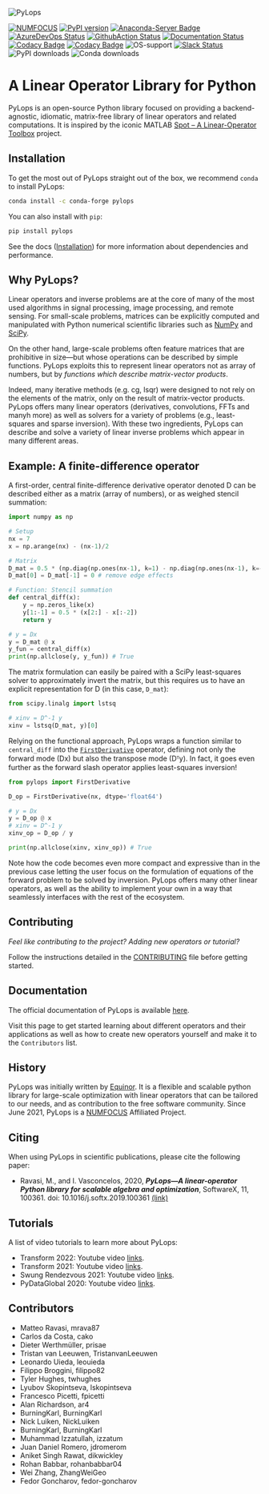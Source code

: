 ![PyLops](https://github.com/PyLops/pylops/blob/master/docs/source/_static/pylops_b.png)

[![NUMFOCUS](https://img.shields.io/badge/powered%20by-NumFOCUS-orange.svg?style=flat&colorA=E1523D&colorB=007D8A)](https://numfocus.org/sponsored-projects/affiliated-projects)
[![PyPI version](https://badge.fury.io/py/pylops.svg)](https://badge.fury.io/py/pylops)
[![Anaconda-Server Badge](https://anaconda.org/conda-forge/pylops/badges/version.svg)](https://anaconda.org/conda-forge/pylops)
[![AzureDevOps Status](https://dev.azure.com/matteoravasi/PyLops/_apis/build/status/PyLops.pylops?branchName=dev)](https://dev.azure.com/matteoravasi/PyLops/_build/latest?definitionId=9&branchName=dev)
[![GithubAction Status](https://github.com/mrava87/pylops/actions/workflows/build.yaml/badge.svg)](https://github.com/mrava87/pylops/actions/workflows/build.yaml)
[![Documentation Status](https://readthedocs.org/projects/pylops/badge/?version=stable)](https://pylops.readthedocs.io/en/stable/?badge=stable)
[![Codacy Badge](https://app.codacy.com/project/badge/Grade/17fd60b4266347d8890dd6b64f2c0807)](https://www.codacy.com/gh/PyLops/pylops/dashboard?utm_source=github.com&amp;utm_medium=referral&amp;utm_content=PyLops/pylops&amp;utm_campaign=Badge_Grade)
[![Codacy Badge](https://app.codacy.com/project/badge/Coverage/17fd60b4266347d8890dd6b64f2c0807)](https://www.codacy.com/gh/PyLops/pylops/dashboard?utm_source=github.com&utm_medium=referral&utm_content=PyLops/pylops&utm_campaign=Badge_Coverage)
![OS-support](https://img.shields.io/badge/OS-linux,win,osx-850A8B.svg)
[![Slack Status](https://img.shields.io/badge/chat-slack-green.svg)](https://pylops.slack.com)
![PyPI downloads](https://img.shields.io/pypi/dm/pylops.svg?label=Pypi%20downloads)
![Conda downloads](https://img.shields.io/conda/dn/conda-forge/pylops.svg?label=Conda%20downloads)


# A Linear Operator Library for Python
PyLops is an open-source Python library focused on providing a backend-agnostic, idiomatic, matrix-free library of linear operators and related computations.
It is inspired by the iconic MATLAB [Spot – A Linear-Operator Toolbox](http://www.cs.ubc.ca/labs/scl/spot/) project.


## Installation
To get the most out of PyLops straight out of the box, we recommend `conda` to install PyLops:
```bash
conda install -c conda-forge pylops
```
You can also install with `pip`:
```bash
pip install pylops
```

See the docs ([Installation](https://pylops.readthedocs.io/en/stable/installation.html)) for more information about dependencies and performance.

## Why PyLops?
Linear operators and inverse problems are at the core of many of the most used algorithms in signal processing, image processing, and remote sensing.
For small-scale problems, matrices can be explicitly computed and manipulated with Python numerical scientific libraries such as [NumPy](http://www.numpy.org) and [SciPy](https://www.scipy.org/scipylib/index.html).

On the other hand, large-scale problems often feature matrices that are prohibitive in size—but whose operations can be described by simple functions.
PyLops exploits this to represent linear operators not as array of numbers, but by *functions which describe matrix-vector products*.

Indeed, many iterative methods (e.g. cg, lsqr) were designed to not rely on the elements of the matrix, only on the result of matrix-vector products.
PyLops offers many linear operators (derivatives, convolutions, FFTs and manyh more) as well as solvers for a variety of problems (e.g., least-squares and sparse inversion).
With these two ingredients, PyLops can describe and solve a variety of linear inverse problems which appear in many different areas.

## Example: A finite-difference operator

A first-order, central finite-difference derivative operator denoted D can be described either as a matrix (array of numbers), or as weighed stencil summation:

```python
import numpy as np

# Setup
nx = 7
x = np.arange(nx) - (nx-1)/2

# Matrix
D_mat = 0.5 * (np.diag(np.ones(nx-1), k=1) - np.diag(np.ones(nx-1), k=-1))
D_mat[0] = D_mat[-1] = 0 # remove edge effects

# Function: Stencil summation
def central_diff(x):
    y = np.zeros_like(x)
    y[1:-1] = 0.5 * (x[2:] - x[:-2])
    return y

# y = Dx
y = D_mat @ x
y_fun = central_diff(x)
print(np.allclose(y, y_fun)) # True
```

The matrix formulation can easily be paired with a SciPy least-squares solver to approximately invert the matrix, but this requires us to have an explicit representation for D (in this case, ``D_mat``):
```python
from scipy.linalg import lstsq

# xinv = D^-1 y
xinv = lstsq(D_mat, y)[0]
```
Relying on the functional approach, PyLops wraps a function similar to ``central_diff`` into the [``FirstDerivative``](https://pylops.readthedocs.io/en/stable/api/generated/pylops.FirstDerivative.html#pylops.FirstDerivative) operator, defining not only the forward mode (Dx) but also the transpose mode (Dᵀy).
In fact, it goes even further as the forward slash operator applies least-squares inversion!
```python
from pylops import FirstDerivative

D_op = FirstDerivative(nx, dtype='float64')

# y = Dx
y = D_op @ x
# xinv = D^-1 y
xinv_op = D_op / y

print(np.allclose(xinv, xinv_op)) # True
```

Note how the code becomes even more compact and expressive than in the previous case letting the user focus on the formulation of equations of the forward problem to be solved by inversion.
PyLops offers many other linear operators, as well as the ability to implement your own in a way that seamlessly interfaces with the rest of the ecosystem.


## Contributing

*Feel like contributing to the project? Adding new operators or tutorial?*

Follow the instructions detailed in the [CONTRIBUTING](CONTRIBUTING.md) file before getting started.

## Documentation
The official documentation of PyLops is available [here](https://pylops.readthedocs.io/).

Visit this page to get started learning about different operators and their applications as well as how to
create new operators yourself and make it to the ``Contributors`` list.

## History
PyLops was initially written by [Equinor](https://www.equinor.com).
It is a flexible and scalable python library for large-scale optimization with linear
operators that can be tailored to our needs, and as contribution to the free software community.
Since June 2021, PyLops is a [NUMFOCUS](https://numfocus.org/sponsored-projects/affiliated-projects)
Affiliated Project.

## Citing
When using PyLops in scientific publications, please cite the following paper:


- Ravasi, M., and I. Vasconcelos, 2020, *<b>PyLops—A linear-operator Python library for scalable algebra and optimization</b>*,
  SoftwareX, 11, 100361. doi: 10.1016/j.softx.2019.100361 [(link)](https://www.sciencedirect.com/science/article/pii/S2352711019301086)

## Tutorials
A list of video tutorials to learn more about PyLops:

- Transform 2022: Youtube video [links](https://www.youtube.com/watch?v=RIeVkuY_ivQ).
- Transform 2021: Youtube video [links](https://www.youtube.com/watch?v=4GaVtE1ciLw).
- Swung Rendezvous 2021: Youtube video [links](https://www.youtube.com/watch?v=rot1K1xr5H4).
- PyDataGlobal 2020: Youtube video [links](https://github.com/PyLops/pylops_pydata2020).

## Contributors
* Matteo Ravasi, mrava87
* Carlos da Costa, cako
* Dieter Werthmüller, prisae
* Tristan van Leeuwen, TristanvanLeeuwen
* Leonardo Uieda, leouieda
* Filippo Broggini, filippo82
* Tyler Hughes, twhughes
* Lyubov Skopintseva, lskopintseva
* Francesco Picetti, fpicetti
* Alan Richardson, ar4
* BurningKarl, BurningKarl
* Nick Luiken, NickLuiken
* BurningKarl, BurningKarl
* Muhammad Izzatullah, izzatum
* Juan Daniel Romero, jdromerom
* Aniket Singh Rawat, dikwickley
* Rohan Babbar, rohanbabbar04
* Wei Zhang, ZhangWeiGeo
* Fedor Goncharov, fedor-goncharov
